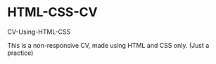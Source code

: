 # HTML-CSS-CV
CV-Using-HTML-CSS

This is a non-responsive CV, made using HTML and CSS only. (Just a practice)


